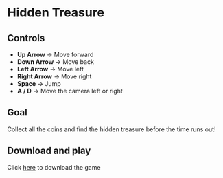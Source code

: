 # Hidden Treasure

## Controls  
- **Up Arrow** → Move forward  
- **Down Arrow** → Move back  
- **Left Arrow** → Move left  
- **Right Arrow** → Move right  
- **Space** → Jump  
- **A / D** → Move the camera left or right  

## Goal  
Collect all the coins and find the hidden treasure before the time runs out!

## Download and play
Click [here](https://mega.nz/folder/W9wXDKBI#S6ET8PO6P5-SDJ3X6UC06g) to download the game
